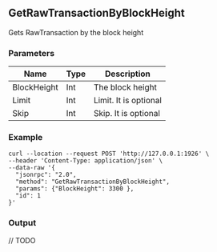 ## GetRawTransactionByBlockHeight

 Gets RawTransaction by the block height

### Parameters

| Name         | Type   | Description       |
| ---------------- | -------------- | ------- |
| BlockHeight |Int       |The block height       |
| Limit |Int |Limit. It is optional |
| Skip |Int |Skip. It is optional |

### Example

```shell
curl --location --request POST 'http://127.0.0.1:1926' \
--header 'Content-Type: application/json' \
--data-raw '{
  "jsonrpc": "2.0",
  "method": "GetRawTransactionByBlockHeight",
  "params": {"BlockHeight": 3300 },
  "id": 1
}'
```

### Output

// TODO



